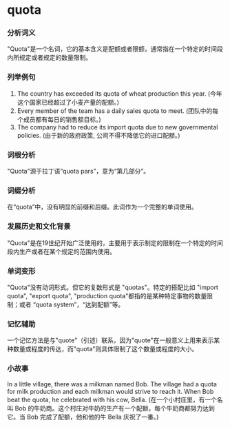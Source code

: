 # quota

### 分析词义

  

"Quota"是一个名词，它的基本含义是配额或者限额，通常指在一个特定的时间段内所规定或者规定的数量限制。

  

### 列举例句

  

1.  The country has exceeded its quota of wheat production this year. (今年这个国家已经超过了小麦产量的配额。)
2.  Every member of the team has a daily sales quota to meet. (团队中的每个成员都有每日的销售额目标。)
3.  The company had to reduce its import quota due to new governmental policies. (由于新的政府政策, 公司不得不降低它的进口配额。)

  

### 词根分析

  

"Quota"源于拉丁语“quota pars”，意为“第几部分”。

  

### 词缀分析

  

在“quota”中，没有明显的前缀和后缀。此词作为一个完整的单词使用。

  

### 发展历史和文化背景

  

"Quota"是在19世纪开始广泛使用的，主要用于表示制定的限制在一个特定的时间段内生产或者在某个规定的范围内使用。

  

### 单词变形

  

"Quota"没有动词形式。但它的复数形式是 "quotas"。特定的搭配比如 "import quota", "export quota", "production quota"都指的是某种特定事物的数量限制；或者 “quota system”，“达到配额”等。

  

### 记忆辅助

  

一个记忆方法是与"quote"（引述）联系，因为"quote"在一般意义上用来表示某种数量或程度的传达，而"quota"则具体限制了这个数量或程度的大小。

  

### 小故事

  

In a little village, there was a milkman named Bob. The village had a quota for milk production and each milkman would strive to reach it. When Bob beat the quota, he celebrated with his cow, Bella. (在一个小村庄里，有一个名叫 Bob 的牛奶商。这个村庄对牛奶的生产有一个配额，每个牛奶商都努力达到它。当 Bob 完成了配额，他和他的牛 Bella 庆祝了一番。)
